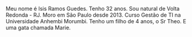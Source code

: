 Meu nome é Isis Ramos Guedes. Tenho 32 anos. Sou natural de Volta Redonda - RJ. Moro em São Paulo desde 2013. Curso Gestão de TI na Universidade Anhembi Morumbi. Tenho um filho de 4 anos, o Sr Theo. E uma gata chamada Marie.